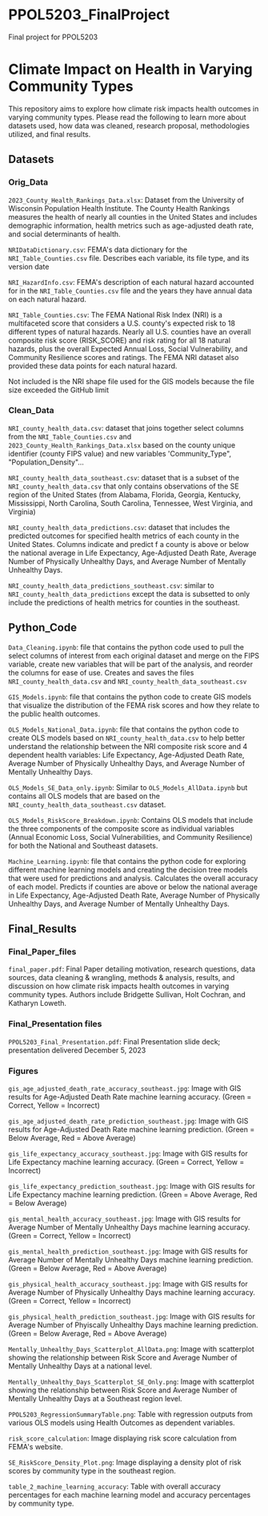 # PPOL5203_FinalProject
Final project for PPOL5203


# Climate Impact on Health in Varying Community Types
This repository aims to explore how climate risk impacts health outcomes in varying community types. Please read the following to learn more about datasets used, how data was cleaned, research proposal, methodologies utilized, and final results.

## Datasets

### Orig_Data

`2023_County_Health_Rankings_Data.xlsx`: Dataset from the University of Wisconsin Population Health Institute. The County Health Rankings measures the health of nearly all counties in the United States and includes demographic information, health metrics such as age-adjusted death rate, and social determinants of health. 

`NRIDataDictionary.csv`: FEMA's data dictionary for the `NRI_Table_Counties.csv` file. Describes each variable, its file type, and its version date

`NRI_HazardInfo.csv`: FEMA's description of each natural hazard accounted for in the `NRI_Table_Counties.csv` file and the years they have annual data on each natural hazard.

`NRI_Table_Counties.csv`: The FEMA National Risk Index (NRI) is a multifaceted score that considers a U.S. county's expected risk to 18 different types of natural hazards. Nearly all U.S. counties have an overall composite risk score (RISK_SCORE) and risk rating for all 18 natural hazards, plus the overall Expected Annual Loss, Social Vulnerability, and Community Resilience scores and ratings. The FEMA NRI dataset also provided these data points for each natural hazard. 

Not included is the NRI shape file used for the GIS models because the file size exceeded the GitHub limit

### Clean_Data

`NRI_county_health_data.csv`: dataset that joins together select columns from the `NRI_Table_Counties.csv` and `2023_County_Health_Rankings_Data.xlsx` based on the county unique identifier (county FIPS value) and new variables 'Community_Type", "Population_Density"...

`NRI_county_health_data_southeast.csv`: dataset that is a subset of the `NRI_county_health_data.csv` that only contains observations of the SE region of the United States (from Alabama, Florida, Georgia, Kentucky, Mississippi, North Carolina, South Carolina, Tennessee, West Virginia, and Virginia)

`NRI_county_health_data_predictions.csv`: dataset that includes the predicted outcomes for specified health metrics of each county in the United States. Columns indicate and predict f a county is above or below the national average in Life Expectancy, Age-Adjusted Death Rate, Average Number of Physically Unhealthy Days, and Average Number of Mentally Unhealthy Days.

`NRI_county_health_data_predictions_southeast.csv`: similar to `NRI_county_health_data_predictions` except the data is subsetted to only include the predictions of health metrics for counties in the southeast.



## Python_Code

`Data_Cleaning.ipynb`: file that contains the python code used to pull the select columns of interest from each original dataset and merge on the FIPS variable, create new variables that will be part of the analysis, and reorder the columns for ease of use. Creates and saves the files `NRI_county_health_data.csv` and `NRI_county_health_data_southeast.csv`

`GIS_Models.ipynb`: file that contains the python code to create GIS models that visualize the distribution of the FEMA risk scores and how they relate to the public health outcomes. 

`OLS_Models_National_Data.ipynb`: file that contains the python code to create OLS models based on `NRI_county_health_data.csv` to help better understand the relationship between the NRI composite risk score and 4 dependent health variables: Life Expectancy, Age-Adjusted Death Rate, Average Number of Physically Unhealthy Days, and Average Number of Mentally Unhealthy Days. 

`OLS_Models_SE_Data_only.ipynb`: Similar to `OLS_Models_AllData.ipynb` but contains all OLS models that are based on the `NRI_county_health_data_southeast.csv` dataset.

`OLS_Models_RiskScore_Breakdown.ipynb`: Contains OLS models that include the three components of the composite score as individual variables (Annual Economic Loss, Social Vulnerabilities, and Community Resilience) for both the National and Southeast datasets.

`Machine_Learning.ipynb`: file that contains the python code for exploring different machine learning models and creating the decision tree models that were used for predictions and analysis. Calculates the overall accuracy of each model. Predicts if counties are above or below the national average in Life Expectancy, Age-Adjusted Death Rate, Average Number of Physically Unhealthy Days, and Average Number of Mentally Unhealthy Days. 


## Final_Results

### Final_Paper_files

`final_paper.pdf`: Final Paper detailing motivation, research questions, data sources, data cleaning & wrangling, methods & analysis, results, and discussion on how climate risk impacts health outcomes in varying community types. Authors include Bridgette Sullivan, Holt Cochran, and Katharyn Loweth. 

### Final_Presentation files

`PPOL5203_Final_Presentation.pdf`: Final Presentation slide deck; presentation delivered December 5, 2023


### Figures

`gis_age_adjusted_death_rate_accuracy_southeast.jpg`: Image with GIS results for Age-Adjusted Death Rate machine learning accuracy. (Green = Correct, Yellow = Incorrect)

`gis_age_adjusted_death_rate_prediction_southeast.jpg`: Image with GIS results for Age-Adjusted Death Rate machine learning prediction. (Green = Below Average, Red = Above Average)

`gis_life_expectancy_accuracy_southeast.jpg`: Image with GIS results for Life Expectancy machine learning accuracy. (Green = Correct, Yellow = Incorrect)

`gis_life_expectancy_prediction_southeast.jpg`: Image with GIS results for Life Expectancy machine learning prediction. (Green = Above Average, Red = Below Average)

`gis_mental_health_accuracy_southeast.jpg`: Image with GIS results for Average Number of Mentally Unhealthy Days machine learning accuracy. (Green = Correct, Yellow = Incorrect)

`gis_mental_health_prediction_southeast.jpg`: Image with GIS results for Average Number of Mentally Unhealthy Days machine learning prediction. (Green = Below Average, Red = Above Average)

`gis_physical_health_accuracy_southeast.jpg`: Image with GIS results for Average Number of Physically Unhealthy Days machine learning accuracy. (Green = Correct, Yellow = Incorrect)

`gis_physical_health_prediction_southeast.jpg`: Image with GIS results for Average Number of Phyiscally Unhealthy Days machine learning prediction. (Green = Below Average, Red = Above Average)

`Mentally_Unhealthy_Days_Scatterplot_AllData.png`: Image with scatterplot showing the relationship between Risk Score and Average Number of Mentally Unhealthy Days at a national level.

`Mentally_Unhealthy_Days_Scatterplot_SE_Only.png`: Image with scatterplot showing the relationship between Risk Score and Average Number of Mentally Unhealthy Days at a Southeast region level.

`PPOL5203_RegressionSummaryTable.png`: Table with regression outputs from various OLS models using Health Outcomes as dependent variables.

`risk_score_calculation`: Image displaying risk score calculation from FEMA's website.

`SE_RiskScore_Density_Plot.png`: Image displaying a density plot of risk scores by community type in the southeast region.

`table_2_machine_learning_accuracy`: Table with overall accuracy percentages for each machine learning model and accuracy percentages by community type.
